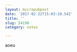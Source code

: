 ```yaml
---
layout: micropubpost
date: '2017-02-22T15:03:10.54Z'
title: ''
slug: 54190
category: notes

---
```

aoeu
